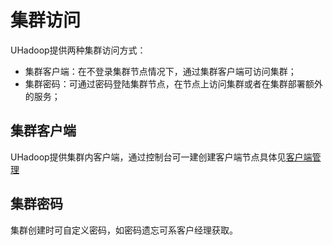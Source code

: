# 集群访问

UHadoop提供两种集群访问方式：
* 集群客户端：在不登录集群节点情况下，通过集群客户端可访问集群；
* 集群密码：可通过密码登陆集群节点，在节点上访问集群或者在集群部署额外的服务；

## 集群客户端

UHadoop提供集群内客户端，通过控制台可一建创建客户端节点具体见[客户端管理](/uhadoop/guide/client/index)


## 集群密码

集群创建时可自定义密码，如密码遗忘可系客户经理获取。